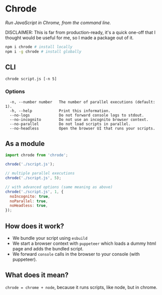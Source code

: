# Chrode

_Run JavaScript in Chrome, from the command line._

DISCLAIMER: This is far from production-ready, it's a quick one-off that I thought would be useful for me, so I made a package out of it.

```sh
npm i chrode # install locally
npm i -g chrode # install globally
```

## CLI

```sh
chrode script.js [-n 5]
```

### Options

```
  -n, --number number   The number of parallel executions (default: 1).
  -h, --help            Print this information.
  --no-logs             Do not forward console logs to stdout.
  --no-incognito        Do not use an incognito browser context.
  --no-parallel         Do not load scripts in parallel.
  --no-headless         Open the browser UI that runs your scripts.
```

## As a module

```js
import chrode from 'chrode';

chrode('./script.js');

// multiple parallel executions
chrode('./script.js', 5);

// with advanced options (same meaning as above)
chrode('./script.js', 1, {
  noIncognito: true,
  noParallel: true,
  noHeadless: true,
});
```

## How does it work?

- We bundle your script using `esbuild`
- We start a browser context with `puppeteer` which loads a dummy html page and adds the bundled script.
- We forward `console` calls in the browser to your console (with puppeteer).

## What does it mean?

`chrode = chrome + node`, because it runs scripts, like node, but in chrome.
